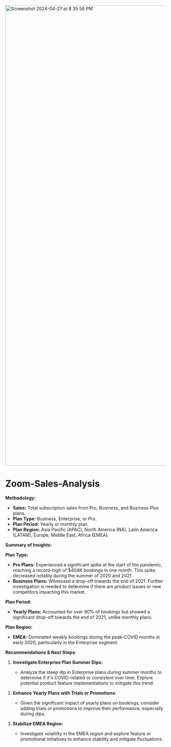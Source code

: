 <img width="1440" alt="Screenshot 2024-04-27 at 8 35 56 PM" src="https://github.com/Shamil-Millette/Zoom-Sales-Analysis-/assets/162630888/821e5356-4eae-4f4e-9bd5-511bfb7f966f">


# Zoom-Sales-Analysis

**Methodology:**

- **Sales:** Total subscription sales from Pro, Business, and Business Plus plans.
- **Plan Type:** Business, Enterprise, or Pro.
- **Plan Period:** Yearly or monthly plan.
- **Plan Region:** Asia Pacific (APAC), North America (NA), Latin America (LATAM), Europe, Middle East, Africa (EMEA).

**Summary of Insights:**

**Plan Type:**

- **Pro Plans:** Experienced a significant spike at the start of the pandemic, reaching a record-high of $404K bookings in one month. This spike decreased notably during the summer of 2020 and 2021.
- **Business Plans:** Witnessed a drop-off towards the end of 2021. Further investigation is needed to determine if there are product issues or new competitors impacting this market.

**Plan Period:**

- **Yearly Plans:** Accounted for over 90% of bookings but showed a significant drop-off towards the end of 2021, unlike monthly plans.

**Plan Region:**

- **EMEA:** Dominated weekly bookings during the peak-COVID months in early 2020, particularly in the Enterprise segment.
  
**Recommendations & Next Steps:**

1. **Investigate Enterprise Plan Summer Dips:**
   - Analyze the steep dip in Enterprise plans during summer months to determine if it's COVID-related or consistent over time. Explore potential product feature implementations to mitigate this trend.

2. **Enhance Yearly Plans with Trials or Promotions:**
   - Given the significant impact of yearly plans on bookings, consider adding trials or promotions to improve their performance, especially during dips.

3. **Stabilize EMEA Region:**
   - Investigate volatility in the EMEA region and explore feature or promotional initiatives to enhance stability and mitigate fluctuations.


